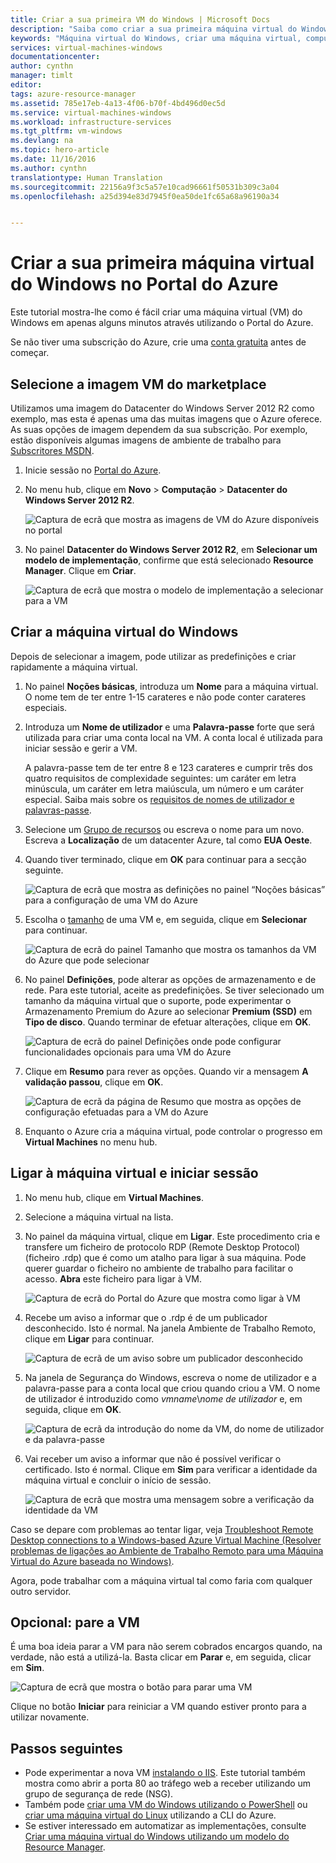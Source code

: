 ```yaml
---
title: Criar a sua primeira VM do Windows | Microsoft Docs
description: "Saiba como criar a sua primeira máquina virtual do Windows utilizando o Portal do Azure."
keywords: "Máquina virtual do Windows, criar uma máquina virtual, computador virtual, configurar uma máquina virtual"
services: virtual-machines-windows
documentationcenter: 
author: cynthn
manager: timlt
editor: 
tags: azure-resource-manager
ms.assetid: 785e17eb-4a13-4f06-b70f-4bd496d0ec5d
ms.service: virtual-machines-windows
ms.workload: infrastructure-services
ms.tgt_pltfrm: vm-windows
ms.devlang: na
ms.topic: hero-article
ms.date: 11/16/2016
ms.author: cynthn
translationtype: Human Translation
ms.sourcegitcommit: 22156a9f3c5a57e10cad96661f50531b309c3a04
ms.openlocfilehash: a25d394e83d7945f0ea50de1fc65a68a96190a34


---
```

# <a name="create-your-first-windows-virtual-machine-in-the-azure-portal"></a>Criar a sua primeira máquina virtual do Windows no Portal do Azure
Este tutorial mostra-lhe como é fácil criar uma máquina virtual (VM) do Windows em apenas alguns minutos através utilizando o Portal do Azure.  

Se não tiver uma subscrição do Azure, crie uma [conta gratuita](https://azure.microsoft.com/free/) antes de começar.

## <a name="choose-the-vm-image-from-the-marketplace"></a>Selecione a imagem VM do marketplace
Utilizamos uma imagem do Datacenter do Windows Server 2012 R2 como exemplo, mas esta é apenas uma das muitas imagens que o Azure oferece. As suas opções de imagem dependem da sua subscrição. Por exemplo, estão disponíveis algumas imagens de ambiente de trabalho para [Subscritores MSDN](https://azure.microsoft.com/pricing/member-offers/msdn-benefits-details/?WT.mc_id=A261C142F).

1. Inicie sessão no [Portal do Azure](https://portal.azure.com).
2. No menu hub, clique em **Novo** > **Computação** > **Datacenter do Windows Server 2012 R2**.
   
    ![Captura de ecrã que mostra as imagens de VM do Azure disponíveis no portal](./media/virtual-machines-windows-hero-tutorial/marketplace-new.png)
3. No painel **Datacenter do Windows Server 2012 R2**, em **Selecionar um modelo de implementação**, confirme que está selecionado **Resource Manager**. Clique em **Criar**.
   
    ![Captura de ecrã que mostra o modelo de implementação a selecionar para a VM](./media/virtual-machines-windows-hero-tutorial/deployment-model.png)

## <a name="create-the-windows-virtual-machine"></a>Criar a máquina virtual do Windows
Depois de selecionar a imagem, pode utilizar as predefinições e criar rapidamente a máquina virtual.

1. No painel **Noções básicas**, introduza um **Nome** para a máquina virtual. O nome tem de ter entre 1-15 carateres e não pode conter carateres especiais.
2. Introduza um **Nome de utilizador** e uma **Palavra-passe** forte que será utilizada para criar uma conta local na VM. A conta local é utilizada para iniciar sessão e gerir a VM. 
   
    A palavra-passe tem de ter entre 8 e 123 carateres e cumprir três dos quatro requisitos de complexidade seguintes: um caráter em letra minúscula, um caráter em letra maiúscula, um número e um caráter especial. Saiba mais sobre os [requisitos de nomes de utilizador e palavras-passe](virtual-machines-windows-faq.md#what-are-the-username-requirements-when-creating-a-vm).
3. Selecione um [Grupo de recursos](../azure-resource-manager/resource-group-overview.md#resource-groups) ou escreva o nome para um novo. Escreva a **Localização** de um datacenter Azure, tal como **EUA Oeste**. 
4. Quando tiver terminado, clique em **OK** para continuar para a secção seguinte. 
   
    ![Captura de ecrã que mostra as definições no painel “Noções básicas” para a configuração de uma VM do Azure](./media/virtual-machines-windows-hero-tutorial/basics-blade.png)
5. Escolha o [tamanho](virtual-machines-windows-sizes.md?toc=%2fazure%2fvirtual-machines%2fwindows%2ftoc.json) de uma VM e, em seguida, clique em **Selecionar** para continuar. 
   
    ![Captura de ecrã do painel Tamanho que mostra os tamanhos da VM do Azure que pode selecionar](./media/virtual-machines-windows-hero-tutorial/size-blade.png)
6. No painel **Definições**, pode alterar as opções de armazenamento e de rede. Para este tutorial, aceite as predefinições. Se tiver selecionado um tamanho da máquina virtual que o suporte, pode experimentar o Armazenamento Premium do Azure ao selecionar **Premium (SSD)** em **Tipo de disco**. Quando terminar de efetuar alterações, clique em **OK**.
   
    ![Captura de ecrã do painel Definições onde pode configurar funcionalidades opcionais para uma VM do Azure](./media/virtual-machines-windows-hero-tutorial/settings-blade.png)
7. Clique em **Resumo** para rever as opções. Quando vir a mensagem **A validação passou**, clique em **OK**.
   
    ![Captura de ecrã da página de Resumo que mostra as opções de configuração efetuadas para a VM do Azure](./media/virtual-machines-windows-hero-tutorial/summary-blade.png)
8. Enquanto o Azure cria a máquina virtual, pode controlar o progresso em **Virtual Machines** no menu hub. 

## <a name="connect-to-the-virtual-machine-and-sign-on"></a>Ligar à máquina virtual e iniciar sessão
1. No menu hub, clique em **Virtual Machines**.
2. Selecione a máquina virtual na lista.
3. No painel da máquina virtual, clique em **Ligar**. Este procedimento cria e transfere um ficheiro de protocolo RDP (Remote Desktop Protocol) (ficheiro .rdp) que é como um atalho para ligar à sua máquina. Pode querer guardar o ficheiro no ambiente de trabalho para facilitar o acesso. **Abra** este ficheiro para ligar à VM.
   
    ![Captura de ecrã do Portal do Azure que mostra como ligar à VM](./media/virtual-machines-windows-hero-tutorial/connect.png)
4. Recebe um aviso a informar que o .rdp é de um publicador desconhecido. Isto é normal. Na janela Ambiente de Trabalho Remoto, clique em **Ligar** para continuar.
   
    ![Captura de ecrã de um aviso sobre um publicador desconhecido](./media/virtual-machines-windows-hero-tutorial/rdp-warn.png)
5. Na janela de Segurança do Windows, escreva o nome de utilizador e a palavra-passe para a conta local que criou quando criou a VM. O nome de utilizador é introduzido como *vmname*&#92;*nome de utilizador* e, em seguida, clique em **OK**.
   
    ![Captura de ecrã da introdução do nome da VM, do nome de utilizador e da palavra-passe](./media/virtual-machines-windows-hero-tutorial/credentials.png)
6. Vai receber um aviso a informar que não é possível verificar o certificado. Isto é normal. Clique em **Sim** para verificar a identidade da máquina virtual e concluir o início de sessão.
   
   ![Captura de ecrã que mostra uma mensagem sobre a verificação da identidade da VM](./media/virtual-machines-windows-hero-tutorial/cert-warning.png)

Caso se depare com problemas ao tentar ligar, veja [Troubleshoot Remote Desktop connections to a Windows-based Azure Virtual Machine (Resolver problemas de ligações ao Ambiente de Trabalho Remoto para uma Máquina Virtual do Azure baseada no Windows)](virtual-machines-windows-troubleshoot-rdp-connection.md?toc=%2fazure%2fvirtual-machines%2fwindows%2ftoc.json).

Agora, pode trabalhar com a máquina virtual tal como faria com qualquer outro servidor.

## <a name="optional-stop-the-vm"></a>Opcional: pare a VM
É uma boa ideia parar a VM para não serem cobrados encargos quando, na verdade, não está a utilizá-la. Basta clicar em **Parar** e, em seguida, clicar em **Sim**.

![Captura de ecrã que mostra o botão para parar uma VM](./media/virtual-machines-windows-hero-tutorial/stop-vm.png)

Clique no botão **Iniciar** para reiniciar a VM quando estiver pronto para a utilizar novamente.

## <a name="next-steps"></a>Passos seguintes
* Pode experimentar a nova VM [instalando o IIS](virtual-machines-windows-hero-role.md?toc=%2fazure%2fvirtual-machines%2fwindows%2ftoc.json). Este tutorial também mostra como abrir a porta 80 ao tráfego web a receber utilizando um grupo de segurança de rede (NSG). 
* Também pode [criar uma VM do Windows utilizando o PowerShell](virtual-machines-windows-ps-create.md?toc=%2fazure%2fvirtual-machines%2fwindows%2ftoc.json) ou [criar uma máquina virtual do Linux](virtual-machines-linux-quick-create-cli.md?toc=%2fazure%2fvirtual-machines%2flinux%2ftoc.json) utilizando a CLI do Azure.
* Se estiver interessado em automatizar as implementações, consulte [Criar uma máquina virtual do Windows utilizando um modelo do Resource Manager](virtual-machines-windows-ps-template.md?toc=%2fazure%2fvirtual-machines%2fwindows%2ftoc.json).




<!--HONumber=Nov16_HO3-->


